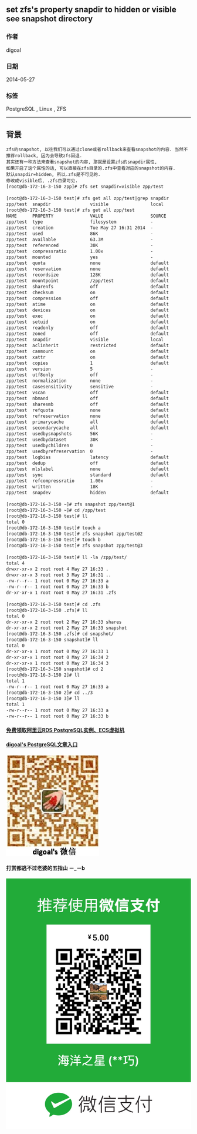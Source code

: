 ## set zfs's property snapdir to hidden or visible see snapshot directory  
                                                                                                                                                                       
### 作者                                                                                                                                                                   
digoal                                                                                                                                                                     
                                                                                                                                                                 
### 日期                                                                                                                                                                                    
2014-05-27                                                                                                                                                           
                                                                                                                                                                  
### 标签                                                                                                                                                                 
PostgreSQL , Linux , ZFS                                                                                                                                                               
                                                                                                                                                                                                   
----                                                                                                                                                                           
                                                                                                                                                                                                               
## 背景     
```  
zfs的snapshot, 以往我们可以通过clone或者rollback来查看snapshot的内容. 当然不推荐rollback, 因为会导致zfs回退.  
其实还有一种方法来查看snapshot的内容, 那就是设置zfs的snapdir属性,  
如果开启了这个属性的话, 可以直接在zfs目录的.zfs中查看对应的snapshot的内容.  
默认snapdir=hidden, 所以.zfs是不可见的.  
修改成visible后, .zfs目录可见.  
[root@db-172-16-3-150 zpp]# zfs set snapdir=visible zpp/test  
  
[root@db-172-16-3-150 test]# zfs get all zpp/test|grep snapdir  
zpp/test  snapdir               visible                local  
[root@db-172-16-3-150 test]# zfs get all zpp/test  
NAME      PROPERTY              VALUE                  SOURCE  
zpp/test  type                  filesystem             -  
zpp/test  creation              Tue May 27 16:31 2014  -  
zpp/test  used                  86K                    -  
zpp/test  available             63.3M                  -  
zpp/test  referenced            30K                    -  
zpp/test  compressratio         1.00x                  -  
zpp/test  mounted               yes                    -  
zpp/test  quota                 none                   default  
zpp/test  reservation           none                   default  
zpp/test  recordsize            128K                   default  
zpp/test  mountpoint            /zpp/test              default  
zpp/test  sharenfs              off                    default  
zpp/test  checksum              on                     default  
zpp/test  compression           off                    default  
zpp/test  atime                 on                     default  
zpp/test  devices               on                     default  
zpp/test  exec                  on                     default  
zpp/test  setuid                on                     default  
zpp/test  readonly              off                    default  
zpp/test  zoned                 off                    default  
zpp/test  snapdir               visible                local  
zpp/test  aclinherit            restricted             default  
zpp/test  canmount              on                     default  
zpp/test  xattr                 on                     default  
zpp/test  copies                1                      default  
zpp/test  version               5                      -  
zpp/test  utf8only              off                    -  
zpp/test  normalization         none                   -  
zpp/test  casesensitivity       sensitive              -  
zpp/test  vscan                 off                    default  
zpp/test  nbmand                off                    default  
zpp/test  sharesmb              off                    default  
zpp/test  refquota              none                   default  
zpp/test  refreservation        none                   default  
zpp/test  primarycache          all                    default  
zpp/test  secondarycache        all                    default  
zpp/test  usedbysnapshots       56K                    -  
zpp/test  usedbydataset         30K                    -  
zpp/test  usedbychildren        0                      -  
zpp/test  usedbyrefreservation  0                      -  
zpp/test  logbias               latency                default  
zpp/test  dedup                 off                    default  
zpp/test  mlslabel              none                   default  
zpp/test  sync                  standard               default  
zpp/test  refcompressratio      1.00x                  -  
zpp/test  written               18K                    -  
zpp/test  snapdev               hidden                 default  
  
[root@db-172-16-3-150 ~]# zfs snapshot zpp/test@1  
[root@db-172-16-3-150 ~]# cd /zpp/test  
[root@db-172-16-3-150 test]# ll  
total 0  
[root@db-172-16-3-150 test]# touch a  
[root@db-172-16-3-150 test]# zfs snapshot zpp/test@2  
[root@db-172-16-3-150 test]# touch b  
[root@db-172-16-3-150 test]# zfs snapshot zpp/test@3  
  
[root@db-172-16-3-150 test]# ll -la /zpp/test/  
total 4  
drwxr-xr-x 2 root root 4 May 27 16:33 .  
drwxr-xr-x 3 root root 3 May 27 16:31 ..  
-rw-r--r-- 1 root root 0 May 27 16:33 a  
-rw-r--r-- 1 root root 0 May 27 16:33 b  
dr-xr-xr-x 1 root root 0 May 27 16:31 .zfs  
  
[root@db-172-16-3-150 test]# cd .zfs  
[root@db-172-16-3-150 .zfs]# ll  
total 0  
dr-xr-xr-x 2 root root 2 May 27 16:33 shares  
dr-xr-xr-x 2 root root 2 May 27 16:33 snapshot  
[root@db-172-16-3-150 .zfs]# cd snapshot/  
[root@db-172-16-3-150 snapshot]# ll  
total 0  
dr-xr-xr-x 1 root root 0 May 27 16:33 1  
dr-xr-xr-x 1 root root 0 May 27 16:34 2  
dr-xr-xr-x 1 root root 0 May 27 16:34 3  
[root@db-172-16-3-150 snapshot]# cd 2  
[root@db-172-16-3-150 2]# ll  
total 1  
-rw-r--r-- 1 root root 0 May 27 16:33 a  
[root@db-172-16-3-150 2]# cd ../3  
[root@db-172-16-3-150 3]# ll  
total 1  
-rw-r--r-- 1 root root 0 May 27 16:33 a  
-rw-r--r-- 1 root root 0 May 27 16:33 b  
```  
    
  
  
  
  
  
  
  
  
  
  
  
  
  
#### [免费领取阿里云RDS PostgreSQL实例、ECS虚拟机](https://free.aliyun.com/ "57258f76c37864c6e6d23383d05714ea")
  
  
#### [digoal's PostgreSQL文章入口](https://github.com/digoal/blog/blob/master/README.md "22709685feb7cab07d30f30387f0a9ae")
  
  
![digoal's weixin](../pic/digoal_weixin.jpg "f7ad92eeba24523fd47a6e1a0e691b59")
  
  
  
  
  
  
#### 打赏都逃不过老婆的五指山 －_－b  
![wife's weixin ds](../pic/wife_weixin_ds.jpg "acd5cce1a143ef1d6931b1956457bc9f")
  
